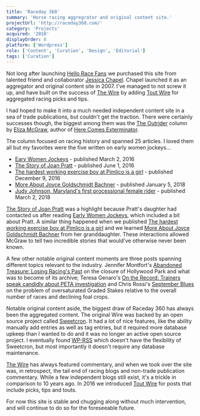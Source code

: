 ```yaml
---
title: 'Raceday 360'
summary: 'Horse racing aggregrator and original content site.'
projectUrl: 'http://raceday360.com/'
category: 'Projects'
acquired: '2010'
displayOrder: 8
platform: ['Wordpress']
role: ['Content', 'Curation', 'Design', 'Editorial']
tags: ['Curation']
---
```

Not long after launching [Hello Race Fans](/projects/hello-race-fans/) we purchased this site from talented friend and collaborator [Jessica Chapel](http://jessicachapel.com). Chapel launched it as an aggregator and original content site in 2007. I've managed to not screw it up, and have built on the success of [The Wire](http://www.raceday360.com/the-wire/) by adding [Tout Wire](http://www.raceday360.com/tout-wire/) for aggregated racing picks and tips.

I had hoped to make it into a much needed independent content site in a sea of trade publications, but couldn't get the traction. There were certainly successes though, the biggest among them was the [The Outrider](http://www.raceday360.com/category/outrider/) column by [Eliza McGraw](https://www.elizamcgraw.com/), author of [Here Comes Exterminator](https://www.amazon.com/Here-Comes-Exterminator-Longshot-American/dp/1250065690).

The column focused on racing history and spanned 25 articles. I loved them all but my favorites were the five written on early women jockeys...

* [Eary Women Jockeys](http://www.raceday360.com/2016/03/02/early-women-jockeys/) - published March 2, 2016
* [The Story of Joan Pratt](http://www.raceday360.com/2016/06/01/the-story-of-joan-pratt/) - published June 1, 2016
* [The hardest working exercise boy at Pimlico is a girl](http://www.raceday360.com/2016/12/09/the-hardest-working-exercise-boy-at-pimlico-is-a-girl/) - published December 9, 2016
* [More About Joyce Goldschmidt Bachner](http://www.raceday360.com/2018/01/05/more-about-joyce-goldschmidt-bachner/) - published January 5, 2018
* [Judy Johnson, Maryland's first processional female rider](http://www.raceday360.com/2018/03/02/judy-johnson-marylands-first-professional-female-rider/) - published March 2, 2018

[The Story of Joan Pratt](http://www.raceday360.com/2016/06/01/the-story-of-joan-pratt/) was a highlight because Pratt's daughter had contacted us after reading [Early Women Jockeys](http://www.raceday360.com/2016/03/02/early-women-jockeys/), which included a bit about Pratt. A similar thing happened when we published [The hardest working exercise boy at Pimlico is a girl](http://www.raceday360.com/2016/12/09/the-hardest-working-exercise-boy-at-pimlico-is-a-girl/) and we learned [More About Joyce Goldschmidt Bachner](http://www.raceday360.com/2018/01/05/more-about-joyce-goldschmidt-bachner/) from her granddaughter.  These interactions allowed McGraw to tell two incredible stories that would've otherwise never been known.

A few other notable original content moments are three posts spanning different topics relevant to the industry. Jennifer Montfort's [Abandoned Treasure: Losing Racing's Past](http://www.raceday360.com/2015/01/26/abandoned-treasure-losing-racings-past/) on the closure of Hollywood Park and what was to become of its archive; Teresa Genaro's [On the Record: Trainers speak candidly about PETA investigation](http://www.raceday360.com/2014/03/31/on-the-record-trainers-speak-candidly-about-peta-investigation/) and Chris Rossi's [September Blues](http://www.raceday360.com/2012/09/25/september-blues/) on the problem of oversaturated Graded Stakes relative to the overall number of races and declining foal crops.

Notable original content aside, the biggest draw of Raceday 360 has always been the aggregated content. The original Wire was backed by an open source project called [Sweetcron](https://github.com/yongfook/sweetcron). It had a lot of nice features, like the ability manually add entries as well as tag entries, but it required more database upkeep than I wanted to do and it was no longer an active open source project. I eventually found [WP-RSS](https://www.wprssaggregator.com/) which doesn't have the flexibility of Sweetcron, but most importantly it doesn't require any database maintenance.

[The Wire](http://www.raceday360.com/the-wire/) has always featured commentary, and when we took over the site was, in retrospect, the tail end of racing blogs and non-trade publication commentary. While a few independent blogs still exist, it's a trickle in comparison to 10 years ago. In 2016 we introduced [Tout Wire](http://www.raceday360.com/tout-wire/) for posts that include picks, tips and touts.

For now this site is stable and chugging along without much intervention, and will continue to do so for the foreseeable future.
